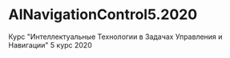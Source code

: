 # AINavigationControl5.2020
Курс "Интеллектуальные Технологии в Задачах Управления и Навигации" 5 курс 2020
